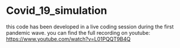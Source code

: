 # Covid_19_simulation

this code has been developed in a live coding session during the first pandemic wave.
you can find the full recording on youtube: https://www.youtube.com/watch?v=L01PQQT9B4Q
